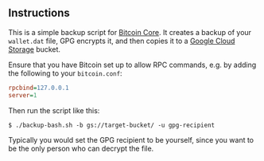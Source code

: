 ## Instructions

This is a simple backup script
for [Bitcoin Core](https://bitcoin.org/en/download). It creates a backup of your
`wallet.dat` file, GPG encrypts it, and then copies it to
a [Google Cloud Storage](https://cloud.google.com/storage/) bucket.

Ensure that you have Bitcoin set up to allow RPC commands, e.g. by adding the
following to your `bitcoin.conf`:

```ini
rpcbind=127.0.0.1
server=1
```

Then run the script like this:

```
$ ./backup-bash.sh -b gs://target-bucket/ -u gpg-recipient
```

Typically you would set the GPG recipient to be yourself, since you want to be
the only person who can decrypt the file.
